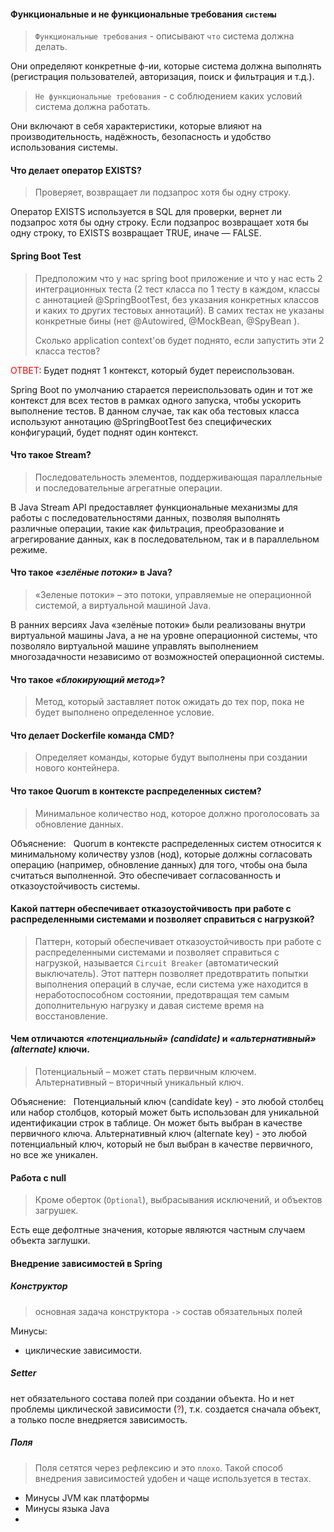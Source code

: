 
#### Функциональные и не функциональные требования `системы`
> `Функциональные требования` - описывают `что` система должна делать.

Они определяют конкретные ф-ии, которые система должна выполнять (регистрация пользователей, авторизация, поиск и фильтрация и т.д.).

> `Не функциональные требования` - с соблюдением каких условий система должна работать.

Они включают в себя характеристики, которые влияют на производительность, надёжность, безопасность и удобство использования системы.

#### Что делает оператор EXISTS?
> Проверяет, возвращает ли подзапрос хотя бы одну строку.

Оператор EXISTS используется в SQL для проверки, вернет ли подзапрос хотя бы одну строку. Если подзапрос возвращает хотя бы одну строку, то EXISTS возвращает TRUE, иначе — FALSE.

#### Spring Boot Test
> Предположим что у нас spring boot приложение и что у нас есть 2 интеграционных теста (2 тест класса по 1 тесту в каждом, классы с аннотацией @SpringBootTest, без указания конкретных классов и каких то других тестовых аннотаций). В самих тестах не указаны конкретные бины (нет @Autowired, @MockBean, @SpyBean ).
> 
> Сколько application context'ов будет поднято, если запустить эти 2 класса тестов?

<font style="color:red">ОТВЕТ</font>: Будет поднят 1 контекст, который будет переиспользован.

Spring Boot по умолчанию старается переиспользовать один и тот же контекст для всех тестов в рамках одного запуска, чтобы ускорить выполнение тестов. В данном случае, так как оба тестовых класса используют аннотацию @SpringBootTest без специфических конфигураций, будет поднят один контекст.

#### Что такое Stream?
> Последовательность элементов, поддерживающая параллельные и последовательные агрегатные операции.

В Java Stream API предоставляет функциональные механизмы для работы с последовательностями данных, позволяя выполнять различные операции, такие как фильтрация, преобразование и агрегирование данных, как в последовательном, так и в параллельном режиме.

#### Что такое _«зелёные потоки»_ в Java?
> «Зеленые потоки» – это потоки, управляемые не операционной системой, а виртуальной машиной Java.

В ранних версиях Java «зелёные потоки» были реализованы внутри виртуальной машины Java, а не на уровне операционной системы, что позволяло виртуальной машине управлять выполнением многозадачности независимо от возможностей операционной системы.

#### Что такое _«блокирующий метод»_?
> Метод, который заставляет поток ожидать до тех пор, пока не будет выполнено определенное условие.

#### Что делает Dockerfile команда CMD?
> Определяет команды, которые будут выполнены при создании нового контейнера.

#### Что такое Quorum в контексте распределенных систем?
> Минимальное количество нод, которое должно проголосовать за обновление данных.

Объяснение:  
Quorum в контексте распределенных систем относится к минимальному количеству узлов (нод), которые должны согласовать операцию (например, обновление данных) для того, чтобы она была считаться выполненной. Это обеспечивает согласованность и отказоустойчивость системы.

#### Какой паттерн обеспечивает отказоустойчивость при работе с распределенными системами и позволяет справиться с нагрузкой?
> Паттерн, который обеспечивает отказоустойчивость при работе с распределенными системами и позволяет справиться с нагрузкой, называется `Circuit Breaker` (автоматический выключатель). Этот паттерн позволяет предотвратить попытки выполнения операций в случае, если система уже находится в неработоспособном состоянии, предотвращая тем самым дополнительную нагрузку и давая системе время на восстановление.

#### Чем отличаются _«потенциальный» (candidate)_ и _«альтернативный» (alternate)_ ключи.
> Потенциальный – может стать первичным ключем.
> Альтернативный – вторичный уникальный ключ.

Объяснение:  
Потенциальный ключ (candidate key) - это любой столбец или набор столбцов, который может быть использован для уникальной идентификации строк в таблице. Он может быть выбран в качестве первичного ключа. Альтернативный ключ (alternate key) - это любой потенциальный ключ, который не был выбран в качестве первичного, но все же уникален.

#### Работа с null
> Кроме оберток (`Optional`), выбрасывания исключений, и объектов загрушек.

Есть еще дефолтные значения, которые являются частным случаем объекта заглушки.

#### Внедрение зависимостей в Spring
##### Конструктор
> основная задача конструктора `->` состав обязательных полей

Минусы:
- циклические зависимости.

##### Setter
нет обязательного состава полей при создании объекта.
Но и нет проблемы циклической зависимости (<font style="color:red">?</font>), т.к. создается сначала объект, а только после внедряется зависимость.

##### Поля
> Поля сетятся через рефлексию и это  `плохо`.
> Такой способ внедрения зависимостей удобен и чаще используется в тестах.

- Минусы JVM как платформы
- Минусы языка Java
- 